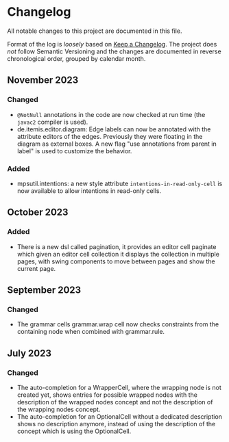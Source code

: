 # Changelog

All notable changes to this project are documented in this file.

Format of the log is _loosely_ based on [Keep a Changelog](https://keepachangelog.com/en/1.0.0/). 
The project does _not_ follow Semantic Versioning and the changes are documented in reverse chronological order, grouped by calendar month.

## November 2023

### Changed

- `@NotNull` annotations in the code are now checked at run time (the `javac2` compiler is used).
- de.itemis.editor.diagram: Edge labels can now be annotated with the attribute editors of the edges. Previously they were floating in the diagram as external boxes. A new flag "use annotations from parent in label" is used to customize the behavior.

### Added

- mpsutil.intentions: a new style attribute `intentions-in-read-only-cell` is now available to allow intentions in read-only cells.

## October 2023

### Added

- There is a new dsl called pagination, it provides an editor cell paginate which given an editor cell collection it displays the collection in multiple pages, with swing components to move between pages and show the current page.

## September 2023

### Changed

- The grammar cells grammar.wrap cell now checks constraints from the containing node when combined with grammar.rule.

## July 2023

### Changed

- The auto-completion for a WrapperCell, where the wrapping node is not created yet, shows entries for possible wrapped nodes with the description of the wrapped nodes concept and not the description of the wrapping nodes concept.  
- The auto-completion for an OptionalCell without a dedicated description shows no description anymore, instead of using the description of the concept which is using the OptionalCell.  
